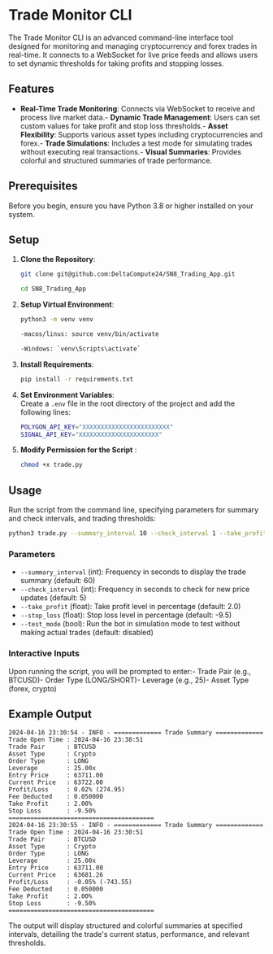 # Trade Monitor CLI

The Trade Monitor CLI is an advanced command-line interface tool designed for monitoring and managing cryptocurrency and forex trades in real-time. It connects to a WebSocket for live price feeds and allows users to set dynamic thresholds for taking profits and stopping losses.

## Features

- **Real-Time Trade Monitoring**: Connects via WebSocket to receive and process live market data.- **Dynamic Trade Management**: Users can set custom values for take profit and stop loss thresholds.- **Asset Flexibility**: Supports various asset types including cryptocurrencies and forex.- **Trade Simulations**: Includes a test mode for simulating trades without executing real transactions.- **Visual Summaries**: Provides colorful and structured summaries of trade performance.

## Prerequisites

Before you begin, ensure you have Python 3.8 or higher installed on your system.

## Setup

1. **Clone the Repository**:   
    ```bash   
    git clone git@github.com:DeltaCompute24/SN8_Trading_App.git   

    cd SN8_Trading_App
    ```


2. **Setup Virtual Environment**:

    ```bash   
    python3 -m venv venv   

    -macos/linus: source venv/bin/activate  

    -Windows: `venv\Scripts\activate`   
    ```

3. **Install Requirements**:   
    ```bash   
    pip install -r requirements.txt   
    ```

4. **Set Environment Variables**:   
Create a `.env` file in the root directory of the project and add the following lines:  

    ```bash 
    POLYGON_API_KEY="XXXXXXXXXXXXXXXXXXXXXXXX"
    SIGNAL_API_KEY="XXXXXXXXXXXXXXXXXXXXXX"    
    ```

5. **Modify Permission for the Script** :   
    ```bash   
    chmod +x trade.py   
    ```

## Usage

Run the script from the command line, specifying parameters for summary and check intervals, and trading thresholds:

```bash
python3 trade.py --summary_interval 10 --check_interval 1 --take_profit 2 --stop_loss -9.5 --test_mode
```

### Parameters

- `--summary_interval` (int): Frequency in seconds to display the trade summary (default: 60)
- `--check_interval` (int): Frequency in seconds to check for new price updates (default: 5)
- `--take_profit` (float): Take profit level in percentage (default: 2.0)
- `--stop_loss` (float): Stop loss level in percentage (default: -9.5)
- `--test_mode` (bool): Run the bot in simulation mode to test without making actual trades (default: disabled)

### Interactive Inputs

Upon running the script, you will be prompted to enter:- Trade Pair (e.g., BTCUSD)- Order Type (LONG/SHORT)- Leverage (e.g., 25)- Asset Type (forex, crypto)

## Example Output

```plaintext
2024-04-16 23:30:54 - INFO - ============= Trade Summary =============
Trade Open Time : 2024-04-16 23:30:51
Trade Pair      : BTCUSD
Asset Type      : Crypto
Order Type      : LONG
Leverage        : 25.00x
Entry Price     : 63711.00
Current Price   : 63722.00
Profit/Loss     : 0.02% (274.95)
Fee Deducted    : 0.050000
Take Profit     : 2.00%
Stop Loss       : -9.50%
========================================
2024-04-16 23:30:55 - INFO - ============= Trade Summary =============
Trade Open Time : 2024-04-16 23:30:51
Trade Pair      : BTCUSD
Asset Type      : Crypto
Order Type      : LONG
Leverage        : 25.00x
Entry Price     : 63711.00
Current Price   : 63681.26
Profit/Loss     : -0.05% (-743.55)
Fee Deducted    : 0.050000
Take Profit     : 2.00%
Stop Loss       : -9.50%
========================================
```

The output will display structured and colorful summaries at specified intervals, detailing the trade's current status, performance, and relevant thresholds.
